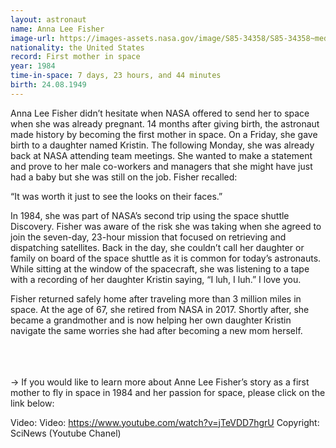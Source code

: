 ```yaml
---
layout: astronaut
name: Anna Lee Fisher
image-url: https://images-assets.nasa.gov/image/S85-34358/S85-34358~medium.jpg
nationality: the United States
record: First mother in space
year: 1984
time-in-space: 7 days, 23 hours, and 44 minutes
birth: 24.08.1949
---
```


Anna Lee Fisher didn’t hesitate when NASA offered to send her to space when she was already pregnant. 14 months after giving birth, the astronaut made history by becoming the first mother in space. On a Friday, she gave birth to a daughter named Kristin. The following Monday, she was already back at NASA attending team meetings. She wanted to make a statement and prove to her male co-workers and managers that she might have just had a baby but she was still on the job. Fisher recalled:

<div class="quotes">
“It was worth it just to see the looks on their faces.”
</div>

In 1984, she was part of NASA’s second trip using the space shuttle Discovery. Fisher was aware of the risk she was taking when she agreed to join the seven-day, 23-hour mission that focused on retrieving and dispatching satellites. Back in the day, she couldn’t call her daughter or family on board of the space shuttle as it is common for today’s astronauts. While sitting at the window of the spacecraft, she was listening to a tape with a recording of her daughter Kristin saying, “I luh, I luh.” I love you.

Fisher returned safely home after traveling more than 3 million miles in space. At the age of 67, she retired from NASA in 2017. Shortly after, she became a grandmother and is now helping her own daughter Kristin navigate the same worries she had after becoming a new mom herself.

<br>
<br>
<br>
-> If you would like to learn more about Anne Lee Fisher’s story as a first mother to fly in space in 1984 and her passion for space, please click on the link below:

Video: Video: https://www.youtube.com/watch?v=jTeVDD7hgrU
Copyright: SciNews (Youtube Chanel)
